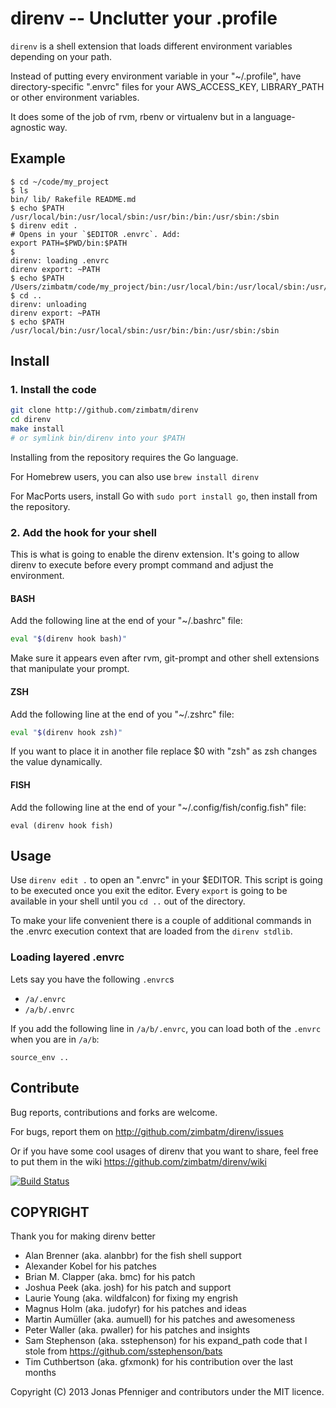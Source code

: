 direnv -- Unclutter your .profile
=================================

`direnv` is a shell extension that loads different environment variables
depending on your path.

Instead of putting every environment variable in your "~/.profile", have
directory-specific ".envrc" files for your AWS_ACCESS_KEY, LIBRARY_PATH or
other environment variables.

It does some of the job of rvm, rbenv or virtualenv but in a
language-agnostic way.

## Example

```
$ cd ~/code/my_project
$ ls
bin/ lib/ Rakefile README.md
$ echo $PATH
/usr/local/bin:/usr/local/sbin:/usr/bin:/bin:/usr/sbin:/sbin
$ direnv edit .
# Opens in your `$EDITOR .envrc`. Add:
export PATH=$PWD/bin:$PATH
$
direnv: loading .envrc
direnv export: ~PATH
$ echo $PATH
/Users/zimbatm/code/my_project/bin:/usr/local/bin:/usr/local/sbin:/usr/bin:/bin:/usr/sbin:/sbin
$ cd ..
direnv: unloading
direnv export: ~PATH
$ echo $PATH
/usr/local/bin:/usr/local/sbin:/usr/bin:/bin:/usr/sbin:/sbin
```

## Install

### 1. Install the code

```bash
git clone http://github.com/zimbatm/direnv
cd direnv
make install
# or symlink bin/direnv into your $PATH
```

Installing from the repository requires the Go language.

For Homebrew users, you can also use `brew install direnv`

For MacPorts users, install Go with `sudo port install go`, then install from the repository.

### 2. Add the hook for your shell

This is what is going to enable the direnv extension. It's going to allow
direnv to execute before every prompt command and adjust the environment.

#### BASH

Add the following line at the end of your "~/.bashrc" file:

```bash
eval "$(direnv hook bash)"
```

Make sure it appears even after rvm, git-prompt and other shell extensions
that manipulate your prompt.

#### ZSH

Add the following line at the end of you "~/.zshrc" file:

```bash
eval "$(direnv hook zsh)"
```

If you want to place it in another file replace $0 with "zsh" as zsh changes
the value dynamically.

#### FISH

Add the following line at the end of your "~/.config/fish/config.fish" file:

```
eval (direnv hook fish)
```

## Usage

Use `direnv edit .` to open an ".envrc" in your $EDITOR. This script is going
to be executed once you exit the editor. Every `export` is going to be
available in your shell until you `cd ..` out of the directory.

To make your life convenient there is a couple of additional commands in the
.envrc execution context that are loaded from the `direnv stdlib`.

### Loading layered .envrc

Lets say you have the following `.envrc`s

- `/a/.envrc`
- `/a/b/.envrc`

If you add the following line in `/a/b/.envrc`, you can load both of the `.envrc` when you are in `/a/b`:

```
source_env ..
```

## Contribute

Bug reports, contributions and forks are welcome.

For bugs, report them on <http://github.com/zimbatm/direnv/issues>

Or if you have some cool usages of direnv that you want to share, feel free
to put them in the wiki <https://github.com/zimbatm/direnv/wiki>

[![Build Status](https://api.travis-ci.org/zimbatm/direnv.png?branch=master)](http://travis-ci.org/zimbatm/direnv)

## COPYRIGHT

Thank you for making direnv better

* Alan Brenner (aka. alanbbr) for the fish shell support
* Alexander Kobel for his patches
* Brian M. Clapper (aka. bmc) for his patch
* Joshua Peek (aka. josh) for his patch and support
* Laurie Young (aka. wildfalcon) for fixing my engrish
* Magnus Holm (aka. judofyr) for his patches and ideas
* Martin Aumüller (aka. aumuell) for his patches and awesomeness
* Peter Waller (aka. pwaller) for his patches and insights
* Sam Stephenson (aka. sstephenson) for his expand_path code that I stole from https://github.com/sstephenson/bats
* Tim Cuthbertson (aka. gfxmonk) for his contribution over the last months

Copyright (C) 2013 Jonas Pfenniger and contributors under the MIT licence.
